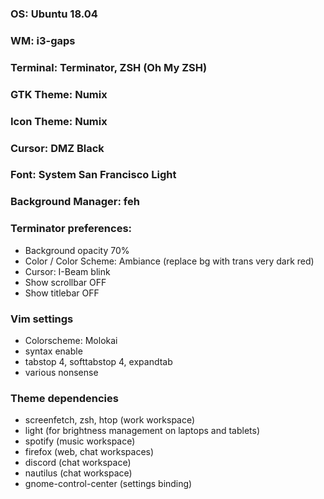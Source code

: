 ### OS: Ubuntu 18.04
### WM: i3-gaps
### Terminal: Terminator, ZSH (Oh My ZSH)
### GTK Theme: Numix
### Icon Theme: Numix
### Cursor: DMZ Black
### Font: System San Francisco Light
### Background Manager: feh

### Terminator preferences:
- Background opacity 70%
- Color / Color Scheme: Ambiance (replace bg with trans very dark red)
- Cursor: I-Beam blink
- Show scrollbar OFF
- Show titlebar OFF

### Vim settings
- Colorscheme: Molokai
- syntax enable
- tabstop 4, softtabstop 4, expandtab
- various nonsense

### Theme dependencies
- screenfetch, zsh, htop (work workspace)
- light (for brightness management on laptops and tablets)
- spotify (music workspace)
- firefox (web, chat workspaces)
- discord (chat workspace)
- nautilus (chat workspace)
- gnome-control-center (settings binding)
